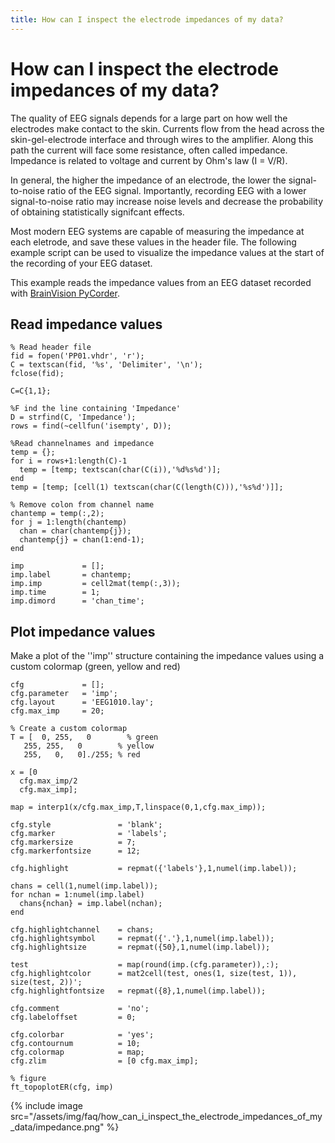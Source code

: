 ```yaml
---
title: How can I inspect the electrode impedances of my data?
---
```


# How can I inspect the electrode impedances of my data?

The quality of EEG signals depends for a large part on how well the electrodes make contact to the skin. Currents flow from the head across the skin-gel-electrode interface and through wires to the amplifier. Along this path the current will face some resistance, often called impedance. Impedance is related to voltage and current by Ohm's law (I = V/R).

In general, the higher the impedance of an electrode, the lower the signal-to-noise ratio of the EEG signal. Importantly, recording EEG with a lower signal-to-noise ratio may increase noise levels and decrease the probability of obtaining statistically signifcant effects.

Most modern EEG systems are capable of measuring the impedance at each eletrode, and save these values in the header file. The following example script can be used to visualize the impedance values at the start of the recording of your EEG dataset.

This example reads the impedance values from an EEG dataset recorded with [BrainVision PyCorder](http://www.brainvision.com/pycorder.html).

## Read impedance values

    % Read header file
    fid = fopen('PP01.vhdr', 'r');
    C = textscan(fid, '%s', 'Delimiter', '\n');
    fclose(fid);

    C=C{1,1};

    %F ind the line containing 'Impedance'
    D = strfind(C, 'Impedance');
    rows = find(~cellfun('isempty', D));

    %Read channelnames and impedance
    temp = {};
    for i = rows+1:length(C)-1
      temp = [temp; textscan(char(C(i)),'%d%s%d')];
    end
    temp = [temp; [cell(1) textscan(char(C(length(C))),'%s%d')]];

    % Remove colon from channel name
    chantemp = temp(:,2);
    for j = 1:length(chantemp)
      chan = char(chantemp{j});
      chantemp{j} = chan(1:end-1);
    end

    imp             = [];
    imp.label       = chantemp;
    imp.imp         = cell2mat(temp(:,3));
    imp.time        = 1;
    imp.dimord      = 'chan_time';

## Plot impedance values

Make a plot of the ''imp'' structure containing the impedance values using a custom colormap (green, yellow and red)

    cfg             = [];
    cfg.parameter   = 'imp';
    cfg.layout      = 'EEG1010.lay';
    cfg.max_imp     = 20;

    % Create a custom colormap
    T = [  0, 255,   0        % green
       255, 255,   0        % yellow
       255,   0,   0]./255; % red

    x = [0
      cfg.max_imp/2
      cfg.max_imp];

    map = interp1(x/cfg.max_imp,T,linspace(0,1,cfg.max_imp));

    cfg.style               = 'blank';
    cfg.marker              = 'labels';
    cfg.markersize          = 7;
    cfg.markerfontsize      = 12;

    cfg.highlight           = repmat({'labels'},1,numel(imp.label));

    chans = cell(1,numel(imp.label));
    for nchan = 1:numel(imp.label)
      chans{nchan} = imp.label(nchan);
    end

    cfg.highlightchannel    = chans;
    cfg.highlightsymbol     = repmat({'.'},1,numel(imp.label));
    cfg.highlightsize       = repmat({50},1,numel(imp.label));

    test                    = map(round(imp.(cfg.parameter)),:);
    cfg.highlightcolor      = mat2cell(test, ones(1, size(test, 1)), size(test, 2))';
    cfg.highlightfontsize   = repmat({8},1,numel(imp.label));

    cfg.comment             = 'no';
    cfg.labeloffset         = 0;

    cfg.colorbar            = 'yes';
    cfg.contournum          = 10;
    cfg.colormap            = map;
    cfg.zlim                = [0 cfg.max_imp];

    % figure
    ft_topoplotER(cfg, imp)

{% include image src="/assets/img/faq/how_can_i_inspect_the_electrode_impedances_of_my_data/impedance.png" %}
